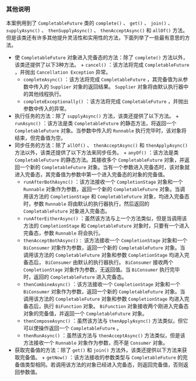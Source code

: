 ### 其他说明

本案例用到了  `CompletableFuture` 类的  `complete()` 、 `get()` 、 `join()` 、 `supplyAsync()` 、 `thenSupplyAsync()` 、 `thenAcceptAsync()` 和 `allOf()` 方法。但是该类还有许多其他提升灵活性和实用性的方法，下面列举了一些最有意思的方法。

+ 使 `CompletableFuture` 对象进入完备态的方法：除了 `complete()` 方法以外，该类还提供了以下3种方法。
      + `cancel()` ：该方法将完成 `CompletableFuture` ，并抛出 `Cancellation Exception` 异常。
    + `completeAsync()` ：该方法将完成 `CompletableFuture` ，其完备值为从参数中传入的 `Supplier` 对象的返回结果。 `Supplier` 对象将由默认执行器中的其他线程执行。
    + `completeExceptionally()` ：该方法将完成 `CompletableFuture` ，并抛出参数中传入的异常。  
+ 执行任务的方法：除了 `supplyAsync()` 方法，该类还提供了以下方法。
      + `runAsync()` ：该方法是类 `CompletableFuture` 的静态方法，将返回一个 `CompletableFuture` 对象。当参数中传入的 `Runnable` 执行完毕时，该对象将结束，但完备值为空。  
+ 同步任务的方法：除了 `allOf()` 、 `thenAcceptAsync()` 和 `thenApplyAsync()` 方法以外，该类还提供了以下方法来同步任务。
      + `anyOf()` ：该方法是类 `CompletableFuture` 的静态方法。其接收多个 `CompletableFuture` 对象，并返回一个新的 `CompletableFuture` 对象。当有一个参数进入完备态时，该对象就进入完备态，其完备值为参数中第一个进入完备态的对象的完备值。
    + `runAfterBothAsync()` ：该方法接收一个 `CompletionStage` 对象和一个 `Runnable` 对象作为参数，返回一个新的 `CompletableFuture` 对象。当调用该方法的 `CompletionStage` 和 `CompletableFuture` 对象，均进入完备态时，参数 `Runnable` 将由默认的执行器执行，然后返回的 `CompletableFuture` 对象进入完备态。
    + `runAfterEitherAsync()` ：虽然该方法与上一个方法类似，但是当调用该方法的 `CompletionStage` 和 `CompletableFuture` 对象时，只要有一个进入完备态，参数 `Runnable` 将会执行。
    + `thenAcceptBothAsync()：` 该方法接收一个 `CompletionStage` 对象和一个 `BiConsumer` 对象作为参数，返回一个新的 `CompletableFuture` 对象。当调用该方法的 `CompletableFuture` 对象和参数 `CompletionStage` 均进入完备态后， `BiConsumer` 由默认的执行器执行。 `BiConsumer` 接收两个 `CompletionStage` 对象作为参数，无返回值。当 `BiConsumer` 执行完毕时，返回的 `CompletableFuture` 进入完备态。
    + `thenCombineAsync()` ：该方法接收一个 `CompletionStage` 对象和一个 `BiConsumer` 对象作为参数，返回一个新的 `CompletableFuture` 对象。当调用该方法的 `CompletableFuture` 对象和参数 `CompletionStage` 均进入完备态后，执行 `BiFunction` 对象。 `BiFunction` 对象接收两个刚进入完备态对象的完备值，并返回一个 `CompletableFuture` 对象。
    + `thenComposeAsync()` ：虽然该方法与 `thenApplyAsync()` 方法类似，但它可以使操作返回一个 `CompletableFuture` 。
    + `thenRunAsync()` ：虽然该方法与 `thenAcceptAsync()` 方法类似，但是该方法接收一个 `Runnable` 对象作为参数，而不是 `Consumer` 对象。  
+ 获取完备值的方法：除了 `get()` 和 `join()` 方法外，该类还提供以下方法来获取完备值。
      + `getNow()` ：该方法接收的参数类型与 `CompletableFuture` 的完备值类型相同。若调用该方法的对象已经进入完备态，则返回完备值，否则返回参数值。

